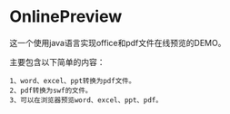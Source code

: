 # OnlinePreview
这一个使用java语言实现office和pdf文件在线预览的DEMO。

主要包含以下简单的内容：	

	1、word、excel、ppt转换为pdf文件。
	2、pdf转换为swf的文件。
	3、可以在浏览器预览word、excel、ppt、pdf。
	
